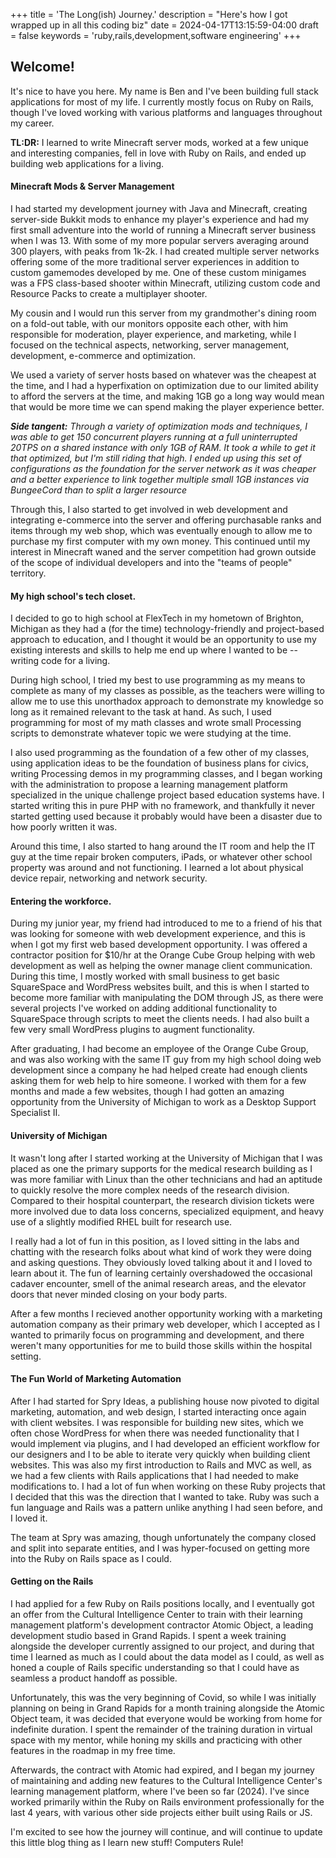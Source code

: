 +++
title = 'The Long(ish) Journey.'
description = "Here's how I got wrapped up in all this coding biz"
date = 2024-04-17T13:15:59-04:00
draft = false
keywords = 'ruby,rails,development,software engineering'
+++

## Welcome!

It's nice to have you here. My name is Ben and I've been building full stack applications for most of my life. I currently mostly focus on Ruby on Rails, though I've loved working with various platforms and languages throughout my career. 

**TL:DR:** I learned to write Minecraft server mods, worked at a few unique and interesting companies, fell in love with Ruby on Rails, and ended up building web applications for a living.


#### Minecraft Mods & Server Management
I had started my development journey with Java and Minecraft, creating server-side Bukkit mods to enhance my player's experience and had my first small adventure into the world of running a Minecraft server business when I was 13. With some of my more popular servers averaging around 300 players, with peaks from 1k-2k. I had created multiple server networks offering some of the more traditional server experiences in addition to custom gamemodes developed by me. One of these custom minigames was a FPS class-based shooter within Minecraft, utilizing custom code and Resource Packs to create a multiplayer shooter.

My cousin and I would run this server from my grandmother's dining room on a fold-out table, with our monitors opposite each other, with him responsible for moderation, player experience, and marketing, while I focused on the technical aspects, networking, server management, development, e-commerce and optimization.

We used a variety of server hosts based on whatever was the cheapest at the time, and I had a hyperfixation on optimization due to our limited ability to afford the servers at the time, and making 1GB go a long way would mean that would be more time we can spend making the player experience better.

*__Side tangent:__ Through a variety of optimization mods and techniques, I was able to get 150 concurrent players running at a full uninterrupted 20TPS on a shared instance with only 1GB of RAM. It took a while to get it that optimized, but I'm still riding that high. I ended up using this set of configurations as the foundation for the server network as it was cheaper and a better experience to link together multiple small 1GB instances via BungeeCord than to split a larger resource*

Through this, I also started to get involved in web development and integrating e-commerce into the server and offering purchasable ranks and items through my web shop, which was eventually enough to allow me to purchase my first computer with my own money. This continued until my interest in Minecraft waned and the server competition had grown outside of the scope of individual developers and into the "teams of people" territory.

#### My high school's tech closet.
I decided to go to high school at FlexTech in my hometown of Brighton, Michigan as they had a (for the time) technology-friendly and project-based approach to education, and I thought it would be an opportunity to use my existing interests and skills to help me end up where I wanted to be -- writing code for a living.

During high school, I tried my best to use programming as my means to complete as many of my classes as possible, as the teachers were willing to allow me to use this unorthadox approach to demonstrate my knowledge so long as it remained relevant to the task at hand. As such, I used programming for most of my math classes and wrote small Processing scripts to demonstrate whatever topic we were studying at the time. 

I also used programming as the foundation of a few other of my classes, using application ideas to be the foundation of business plans for civics, writing Processing demos in my programming classes, and I began working with the administration to propose a learning management platform specialized in the unique challenge project based education systems have. I started writing this in pure PHP with no framework, and thankfully it never started getting used because it probably would have been a disaster due to how poorly written it was.

Around this time, I also started to hang around the IT room and help the IT guy at the time repair broken computers, iPads, or whatever other school property was around and not functioning. I learned a lot about physical device repair, networking and network security.

#### Entering the workforce.
During my junior year, my friend had introduced to me to a friend of his that was looking for someone with web development experience, and this is when I got my first web based development opportunity. I was offered a contractor position for $10/hr at the Orange Cube Group helping with web development as well as helping the owner manage client communication. During this time, I mostly worked with small business to get basic SquareSpace and WordPress websites built, and this is when I started to become more familiar with manipulating the DOM through JS, as there were several projects I've worked on adding additional functionality to SquareSpace through scripts to meet the clients needs. I had also built a few very small WordPress plugins to augment functionality.

After graduating, I had become an employee of the Orange Cube Group, and was also working with the same IT guy from my high school doing web development since a company he had helped create had enough clients asking them for web help to hire someone. I worked with them for a few months and made a few websites, though I had gotten an amazing opportunity from the University of Michigan to work as a Desktop Support Specialist II.

#### University of Michigan
It wasn't long after I started working at the University of Michigan that I was placed as one the primary supports for the medical research building as I was more familiar with Linux than the other technicians and had an aptitude to quickly resolve the more complex needs of the research division. Compared to their hospital counterpart, the research division tickets were more involved due to data loss concerns, specialized equipment, and heavy use of a slightly modified RHEL built for research use.

I really had a lot of fun in this position, as I loved sitting in the labs and chatting with the research folks about what kind of work they were doing and asking questions. They obviously loved talking about it and I loved to learn about it. The fun of learning certainly overshadowed the occasional cadaver encounter, smell of the animal research areas, and the elevator doors that never minded closing on your body parts.

After a few months I recieved another opportunity working with a marketing automation company as their primary web developer, which I accepted as I wanted to primarily focus on programming and development, and there weren't many opportunities for me to build those skills within the hospital setting.

#### The Fun World of Marketing Automation
After I had started for Spry Ideas, a publishing house now pivoted to digital marketing, automation, and web design, I started interacting once again with client websites. I was responsible for building new sites, which we often chose WordPress for when there was needed functionality that I would implement via plugins, and I had developed an efficient workflow for our designers and I to be able to iterate very quickly when building client websites. This was also my first introduction to Rails and MVC as well, as we had a few clients with Rails applications that I had needed to make modifications to. I had a lot of fun when working on these Ruby projects that I decided that this was the direction that I wanted to take. Ruby was such a fun language and Rails was a pattern unlike anything I had seen before, and I loved it.

The team at Spry was amazing, though unfortunately the company closed and split into separate entities, and I was hyper-focused on getting more into the Ruby on Rails space as I could.

#### Getting on the Rails
I had applied for a few Ruby on Rails positions locally, and I eventually got an offer from the Cultural Intelligence Center to train with their learning management platform's development contractor Atomic Object, a leading development studio based in Grand Rapids. I spent a week training alongside the developer currently assigned to our project, and during that time I learned as much as I could about the data model as I could, as well as honed a couple of Rails specific understanding so that I could have as seamless a product handoff as possible.

Unfortunately, this was the very beginning of Covid, so while I was initially planning on being in Grand Rapids for a month training alongside the Atomic Object team, it was decided that everyone would be working from home for indefinite duration. I spent the remainder of the training duration in virtual space with my mentor, while honing my skills and practicing with other features in the roadmap in my free time.

Afterwards, the contract with Atomic had expired, and I began my journey of maintaining and adding new features to the Cultural Intelligence Center's learning management platform, where I've been so far (2024). I've since worked primarily within the Ruby on Rails environment professionally for the last 4 years, with various other side projects either built using Rails or JS.

I'm excited to see how the journey will continue, and will continue to update this little blog thing as I learn new stuff! Computers Rule!